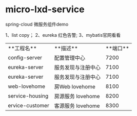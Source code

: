# micro-lxd-service
spring-cloud 微服务组件demo

<table>
<tbody><tr>
<td>**工程名**</td>  <td>**描述**</td>  <td>**端口**</td>
</tr>
<tr>
<td>config-server</td>  <td>配置管理中心</td>  <td>7200</td>
</tr>
<tr>
<td>eureka-server</td>  <td>服务发现与注册中心 </td>  <td>7100</td>
</tr>

<tr>
<td>eureka-server</td>  <td>服务发现与注册中心 </td>  <td>7100</td>
</tr>

<tr>
<td>web-lovehome</td>  <td>房Web lovehome </td>  <td>8100</td>
</tr>


<tr>
<td>service-housing</td>  <td>房源服务 lovehome </td>  <td>8200</td>
</tr>

<tr>
<td>ervice-customer</td>  <td>客源服务 lovehome </td>  <td>8300</td>
</tr>
  

<tr>1、list copy； 2、eureka 红色告警; 3、mybatis官网看看</tr>


</tbody></table>
